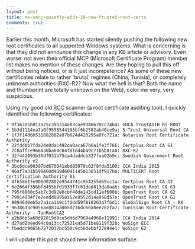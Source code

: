 ```yaml
---
layout: post
title: ms-very-quietly-adds-18-new-trusted-root-certs
comments: true
---
```


Earlier this month, Microsoft has started silently pushing the following new root certificates to all supported Windows systems. What is concerning is that they did not announce this change in any KB article or advisory. Even worse: not even their official MCP (Microsoft Certificate Program) member list makes no mention of these changes. Are they hoping to pull this off without being noticed, or is it just incompetence? As some of these new certificates relate to rather 'brutal' regimes (China, Tunisia), or completely unknown authorities (RXC-R2? Now what the hell is that? Both the name and thumbprint are totally unknown on the Web), color me very, very suspicious. 

Using my good old <A HREF=http://www.wilderssecurity.com/threads/rcc-check-your-systems-trusted-root-certificate-store.373819/>RCC</A> scanner (a root certificate auditing tool), I quickly identified the following certificates: 

    * 0f36385b811a25c39b314e83cae9346670cc74b4: GDCA TrustAUTH R5 ROOT
    * 1b3d1114ea7a0f9558544195bf6b2582ab40ce9a: S-Trust Universal Root CA
    * 1f3f1486b531882802e87b624d420295a0fc721a: Notarius Root Certificate Authority
    * 22fdd0b7fda24e0dac492ca0aca67b6a1fe3f766: Certplus Root CA G1
    * 2c8affce966430ba04c04f81dd4b49c71b5b81a0: RXC-R2
    * 32f442093b36d7031b75ca4daddcb327faa02b9c: Swedish Government Root Authority v2
    * 3bc6dce00307bd676041ebd85970c62f8fda5109: CCA India 2015
    * 46af7a31b599460d469d6041145b13651df9170a: MULTICERT Root Certification Authority 01
    * 4f658e1fe906d82802e9544741c954255d69cc1a: Certplus Root CA G2
    * 6e2664f356bf3455bfd1933f7c01ded813da8aa6: OpenTrust Root CA G3
    * 795f8860c5ab7c3d92e6cbf48de145cd11ef600b: OpenTrust Root CA G2
    * 7991e834f7e2eedd08950152e9552d14e958d57e: OpenTrust Root CA G1
    * 8094640eb5a7a1ca119c1fddd59f810263a7fbd1: GlobalSign Root CA - R6
    * 9638633c9056ae8814a065d23bdc60a0ee702fa7: Tunisian Root Certificate Authority - TunRootCA2
    * a2b86b5a68d92819d9ce5dd6d7969a4968e11991: CCA India 2014
    * d27ad2beed94c0a13cc72521ea5d71be8119f32b: WoSign ECC
    * fbeddc9065b7272037bc550c9c56debbf27894e1: WoSign G2
 
I will update this post should new information surface.

